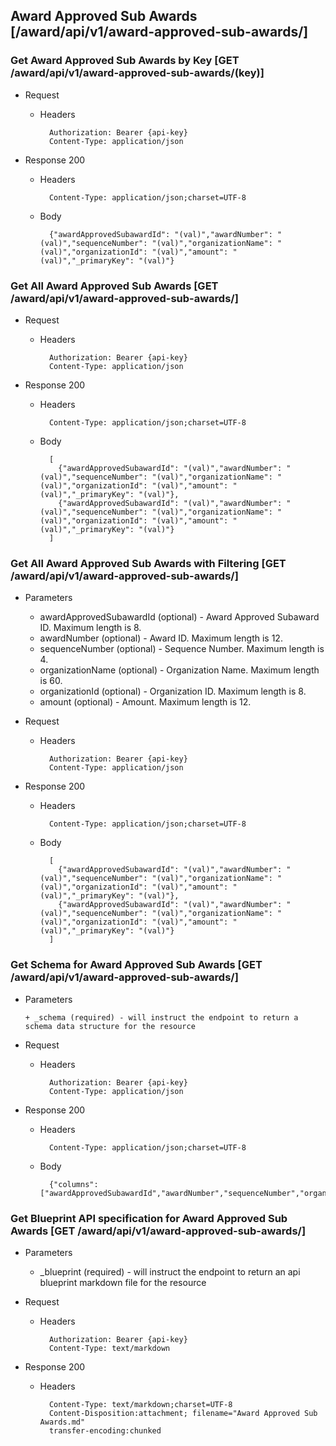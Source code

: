 ## Award Approved Sub Awards [/award/api/v1/award-approved-sub-awards/]

### Get Award Approved Sub Awards by Key [GET /award/api/v1/award-approved-sub-awards/(key)]
	 
+ Request

    + Headers

            Authorization: Bearer {api-key}
            Content-Type: application/json

+ Response 200
    + Headers

            Content-Type: application/json;charset=UTF-8

    + Body
    
            {"awardApprovedSubawardId": "(val)","awardNumber": "(val)","sequenceNumber": "(val)","organizationName": "(val)","organizationId": "(val)","amount": "(val)","_primaryKey": "(val)"}

### Get All Award Approved Sub Awards [GET /award/api/v1/award-approved-sub-awards/]
	 
+ Request

    + Headers

            Authorization: Bearer {api-key}
            Content-Type: application/json

+ Response 200
    + Headers

            Content-Type: application/json;charset=UTF-8

    + Body
    
            [
              {"awardApprovedSubawardId": "(val)","awardNumber": "(val)","sequenceNumber": "(val)","organizationName": "(val)","organizationId": "(val)","amount": "(val)","_primaryKey": "(val)"},
              {"awardApprovedSubawardId": "(val)","awardNumber": "(val)","sequenceNumber": "(val)","organizationName": "(val)","organizationId": "(val)","amount": "(val)","_primaryKey": "(val)"}
            ]

### Get All Award Approved Sub Awards with Filtering [GET /award/api/v1/award-approved-sub-awards/]
    
+ Parameters

    + awardApprovedSubawardId (optional) - Award Approved Subaward ID. Maximum length is 8.
    + awardNumber (optional) - Award ID. Maximum length is 12.
    + sequenceNumber (optional) - Sequence Number. Maximum length is 4.
    + organizationName (optional) - Organization Name. Maximum length is 60.
    + organizationId (optional) - Organization ID. Maximum length is 8.
    + amount (optional) - Amount. Maximum length is 12.

            
+ Request

    + Headers

            Authorization: Bearer {api-key}
            Content-Type: application/json 

+ Response 200
    + Headers

            Content-Type: application/json;charset=UTF-8

    + Body
    
            [
              {"awardApprovedSubawardId": "(val)","awardNumber": "(val)","sequenceNumber": "(val)","organizationName": "(val)","organizationId": "(val)","amount": "(val)","_primaryKey": "(val)"},
              {"awardApprovedSubawardId": "(val)","awardNumber": "(val)","sequenceNumber": "(val)","organizationName": "(val)","organizationId": "(val)","amount": "(val)","_primaryKey": "(val)"}
            ]
			
### Get Schema for Award Approved Sub Awards [GET /award/api/v1/award-approved-sub-awards/]
	                                          
+ Parameters

      + _schema (required) - will instruct the endpoint to return a schema data structure for the resource
      
+ Request

    + Headers

            Authorization: Bearer {api-key}
            Content-Type: application/json

+ Response 200
    + Headers

            Content-Type: application/json;charset=UTF-8

    + Body
    
            {"columns":["awardApprovedSubawardId","awardNumber","sequenceNumber","organizationName","organizationId","amount"],"primaryKey":"awardApprovedSubawardId"}
		
### Get Blueprint API specification for Award Approved Sub Awards [GET /award/api/v1/award-approved-sub-awards/]
	 
+ Parameters

     + _blueprint (required) - will instruct the endpoint to return an api blueprint markdown file for the resource
                 
+ Request

    + Headers

            Authorization: Bearer {api-key}
            Content-Type: text/markdown

+ Response 200
    + Headers

            Content-Type: text/markdown;charset=UTF-8
            Content-Disposition:attachment; filename="Award Approved Sub Awards.md"
            transfer-encoding:chunked
